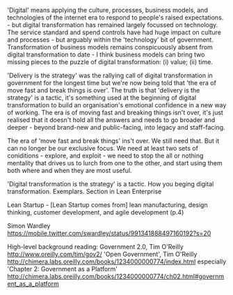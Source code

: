 'Digital' means applying the culture, processes, business models, and technologies of the internet era to respond to people's raised expectations. - but digital transformation has remained largely focussed on technology. The service standard and spend controls have had huge impact on culture and processes - but arguably within the 'technology' bit of government. Transformation of business models remains conspicuously absent from digital transformation to date - I think business models can bring two missing pieces to the puzzle of digital transformation: (i) value; (ii) time.

'Delivery is the strategy' was the rallying call of digital transformation in government for the longest time but we're now being told that 'the era of move fast and break things is over'. The truth is that 'delivery is the strategy' is a tactic, it's something used at the beginning of digital transformation to build an organisation's emotional confidence in a new way of working. The era is of moving fast and breaking things isn't over, it's just realised that it doesn't hold all the answers and needs to go broader and deeper - beyond brand-new and public-facing, into legacy and staff-facing. 

The era of 'move fast and break things' ins't over. We still need that. But it can no longer be our exclusive focus. We need at least two sets of coniditions - explore, and exploit - we need to stop the all or nothing mentality that drives us to lurch from one to the other, and start using them both where and when they are most useful.

'Digital transformation is the strategy' is a tactic. How you beging digital transformation. Exemplars. Section in Lean Enterprise

Lean Startup - [Lean Startup comes from] lean manufacturing, design thinking, customer development, and agile development (p.4)

Simon Wardley https://mobile.twitter.com/swardley/status/991341888497160192?s=20

High-level background reading: Government 2.0, Tim O'Reilly http://www.oreilly.com/tim/gov2/  'Open Government', Tim O'Reilly http://chimera.labs.oreilly.com/books/1234000000774/index.html  especially 'Chapter 2: Government as a Platform' http://chimera.labs.oreilly.com/books/1234000000774/ch02.html#government_as_a_platform 

